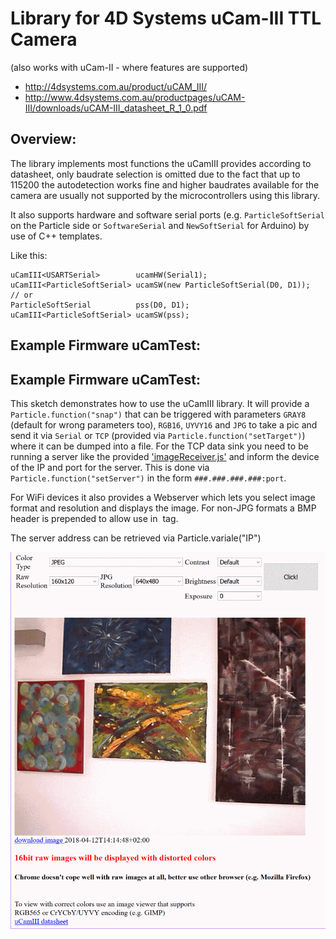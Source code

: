 # Library for 4D Systems uCam-III TTL Camera 
(also works with uCam-II - where features are supported)

 - http://4dsystems.com.au/product/uCAM_III/
 - http://www.4dsystems.com.au/productpages/uCAM-III/downloads/uCAM-III_datasheet_R_1_0.pdf

## Overview:
The library implements most functions the uCamIII provides according to datasheet, 
only baudrate selection is omitted due to the fact that up to 115200 the autodetection 
works fine and higher baudrates available for the camera are usually not supported by 
the microcontrollers using this library.

It also supports hardware and software serial ports (e.g. `ParticleSoftSerial` on the 
Particle side or `SoftwareSerial` and `NewSoftSerial` for Arduino) by use of 
C++ templates.

Like this:
```
uCamIII<USARTSerial>        ucamHW(Serial1);
uCamIII<ParticleSoftSerial> ucamSW(new ParticleSoftSerial(D0, D1));
// or
ParticleSoftSerial          pss(D0, D1);
uCamIII<ParticleSoftSerial> ucamSW(pss);
```

## Example Firmware uCamTest:
## Example Firmware uCamTest:
This sketch demonstrates how to use the uCamIII library.
It will provide a `Particle.function("snap")` that can be triggered with parameters
`GRAY8` (default for wrong parameters too), `RGB16`, `UYVY16` and `JPG` to take a pic and 
send it via `Serial` or `TCP` (provided via `Particle.function("setTarget")`) where it 
can be dumped into a file.
For the TCP data sink you need to be running a server like the provided ['imageReceiver.js'](/server/imageReceiver.js)
and inform the device of the IP and port for the server. This is done via
`Particle.function("setServer")` in the form `###.###.###.###:port`.

For WiFi devices it also provides a Webserver which lets you select image format and
resolution and displays the image. 
For non-JPG formats a BMP header is prepended to allow use in <img> tag.

The server address can be retrieved via Particle.variale("IP")

![WebView](/img/uCamTest.png)

